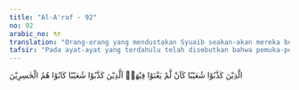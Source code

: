 ```yaml
---
title: "Al-A'raf - 92"
no: 92
arabic_no: ٩٢
translation: "Orang-orang yang mendustakan Syuaib seakan-akan mereka belum pernah tinggal di (negeri) itu. Mereka yang mendustakan Syuaib, itulah orang-orang yang rugi."
tafsir: "Pada ayat-ayat yang terdahulu telah disebutkan bahwa pemuka-pemuka kaum Nabi Syuaib pernah mengeluarkan ancaman untuk mengusir Nabi Syuaib bersama para pengikutnya dari negeri Madyan apabila mereka tidak mau kembali kepada agama nenek moyang mereka. Maka dalam ayat ini Allah memberikan penjelasan sebagai jawabannya. Allah menegaskan bahwa akibat yang akan diderita oleh orang-orang yang telah mengancam untuk mengusir Nabi Syuaib dari Madyan, justru merekalah yang rusak binasa dan hilang lenyap, sehingga seakan-akan mereka tak pernah hidup dan mendiami negeri ini. Demikian juga orang-orang yang mendustakan Nabi Syuaib dan mengatakan bahwa siapa yang mengikuti agamanya pasti akan merugi, justru merekalah yang benar-benar merugi, sedang orang-orang yang beriman dan mengikuti agama yang dibawa oleh Nabi Syuaib mereka akan selamat dan memperoleh rida Allah.\n\nDari ayat ini dapat diambil pelajaran yang sangat berharga, yaitu bahwa orang yang sangat menginginkan tetap tinggal di negeri mereka dengan hidup senang dan berbuat sewenang-wenang terhadap pihak-pihak yang memegang teguh kebenaran, niscaya akan menemui akibat yang bertentangan dengan harapan mereka, yaitu kebinasaan. Demikian pula orang-orang yang ingin memperoleh keuntungan sebesar-besarnya dengan jalan mengambil harta orang lain dengan cara yang batil seperti korupsi niscaya akan menemui nasib malang, yaitu: kehilangan harta benda dan harga diri untuk selama-lamanya."
---
```

الَّذِيْنَ كَذَّبُوْا شُعَيْبًا كَاَنْ لَّمْ يَغْنَوْا فِيْهَاۚ  اَلَّذِيْنَ كَذَّبُوْا شُعَيْبًا كَانُوْا هُمُ الْخٰسِرِيْنَ
